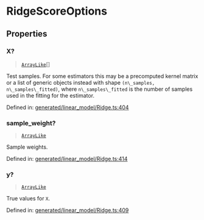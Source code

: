 # RidgeScoreOptions

## Properties

### X?

> [`ArrayLike`](../types/ArrayLike.md)[]

Test samples. For some estimators this may be a precomputed kernel matrix or a list of generic objects instead with shape `(n\_samples, n\_samples\_fitted)`, where `n\_samples\_fitted` is the number of samples used in the fitting for the estimator.

Defined in:  [generated/linear\_model/Ridge.ts:404](https://github.com/transitive-bullshit/scikit-learn-ts/blob/122b3c0/packages/sklearn/src/generated/linear_model/Ridge.ts#L404)

### sample\_weight?

> [`ArrayLike`](../types/ArrayLike.md)

Sample weights.

Defined in:  [generated/linear\_model/Ridge.ts:414](https://github.com/transitive-bullshit/scikit-learn-ts/blob/122b3c0/packages/sklearn/src/generated/linear_model/Ridge.ts#L414)

### y?

> [`ArrayLike`](../types/ArrayLike.md)

True values for `X`.

Defined in:  [generated/linear\_model/Ridge.ts:409](https://github.com/transitive-bullshit/scikit-learn-ts/blob/122b3c0/packages/sklearn/src/generated/linear_model/Ridge.ts#L409)
